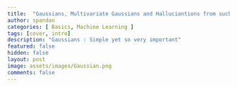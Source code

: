 ```yaml
---
title:  "Gaussians, Multivariate Gaussians and Halluciantions from such distributions"
author: spandan
categories: [ Basics, Machine Learning ]
tags: [cover, intro]
description: "Gaussians : Simple yet so very important"
featured: false
hidden: false
layout: post
image: assets/images/Gaussian.png
comments: false
---
```

